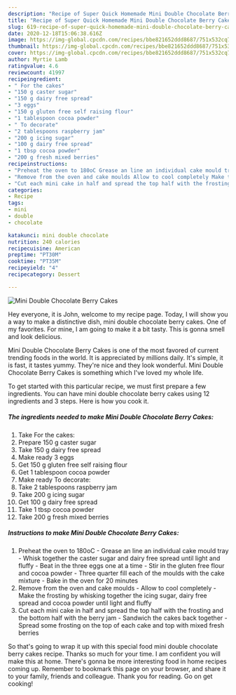 ```yaml
---
description: "Recipe of Super Quick Homemade Mini Double Chocolate Berry Cakes"
title: "Recipe of Super Quick Homemade Mini Double Chocolate Berry Cakes"
slug: 619-recipe-of-super-quick-homemade-mini-double-chocolate-berry-cakes
date: 2020-12-18T15:06:38.616Z
image: https://img-global.cpcdn.com/recipes/bbe821652ddd8687/751x532cq70/mini-double-chocolate-berry-cakes-recipe-main-photo.jpg
thumbnail: https://img-global.cpcdn.com/recipes/bbe821652ddd8687/751x532cq70/mini-double-chocolate-berry-cakes-recipe-main-photo.jpg
cover: https://img-global.cpcdn.com/recipes/bbe821652ddd8687/751x532cq70/mini-double-chocolate-berry-cakes-recipe-main-photo.jpg
author: Myrtie Lamb
ratingvalue: 4.6
reviewcount: 41997
recipeingredient:
- " For the cakes"
- "150 g caster sugar"
- "150 g dairy free spread"
- "3 eggs"
- "150 g gluten free self raising flour"
- "1 tablespoon cocoa powder"
- " To decorate"
- "2 tablespoons raspberry jam"
- "200 g icing sugar"
- "100 g dairy free spread"
- "1 tbsp cocoa powder"
- "200 g fresh mixed berries"
recipeinstructions:
- "Preheat the oven to 180oC Grease an line an individual cake mould tray Whisk together the caster sugar and dairy free spread until light and fluffy Beat in the three eggs one at a time Stir in the gluten free flour and cocoa powder Three quarter fill each of the moulds with the cake mixture Bake in the oven for 20 minutes"
- "Remove from the oven and cake moulds Allow to cool completely Make the frosting by whisking together the icing sugar, dairy free spread and cocoa powder until light and fluffy"
- "Cut each mini cake in half and spread the top half with the frosting and the bottom half with the berry jam Sandwich the cakes back together Spread some frosting on the top of each cake and top with mixed fresh berries"
categories:
- Recipe
tags:
- mini
- double
- chocolate

katakunci: mini double chocolate 
nutrition: 240 calories
recipecuisine: American
preptime: "PT30M"
cooktime: "PT35M"
recipeyield: "4"
recipecategory: Dessert

---
```



![Mini Double Chocolate Berry Cakes](https://img-global.cpcdn.com/recipes/bbe821652ddd8687/751x532cq70/mini-double-chocolate-berry-cakes-recipe-main-photo.jpg)

Hey everyone, it is John, welcome to my recipe page. Today, I will show you a way to make a distinctive dish, mini double chocolate berry cakes. One of my favorites. For mine, I am going to make it a bit tasty. This is gonna smell and look delicious.

Mini Double Chocolate Berry Cakes is one of the most favored of current trending foods in the world. It is appreciated by millions daily. It's simple, it is fast, it tastes yummy. They're nice and they look wonderful. Mini Double Chocolate Berry Cakes is something which I've loved my whole life.




To get started with this particular recipe, we must first prepare a few ingredients. You can have mini double chocolate berry cakes using 12 ingredients and 3 steps. Here is how you cook it.

<!--inarticleads1-->

##### The ingredients needed to make Mini Double Chocolate Berry Cakes:

1. Take  For the cakes:
1. Prepare 150 g caster sugar
1. Take 150 g dairy free spread
1. Make ready 3 eggs
1. Get 150 g gluten free self raising flour
1. Get 1 tablespoon cocoa powder
1. Make ready  To decorate:
1. Take 2 tablespoons raspberry jam
1. Take 200 g icing sugar
1. Get 100 g dairy free spread
1. Take 1 tbsp cocoa powder
1. Take 200 g fresh mixed berries




<!--inarticleads2-->

##### Instructions to make Mini Double Chocolate Berry Cakes:

1. Preheat the oven to 180oC - Grease an line an individual cake mould tray - Whisk together the caster sugar and dairy free spread until light and fluffy - Beat in the three eggs one at a time - Stir in the gluten free flour and cocoa powder - Three quarter fill each of the moulds with the cake mixture - Bake in the oven for 20 minutes
1. Remove from the oven and cake moulds - Allow to cool completely - Make the frosting by whisking together the icing sugar, dairy free spread and cocoa powder until light and fluffy
1. Cut each mini cake in half and spread the top half with the frosting and the bottom half with the berry jam - Sandwich the cakes back together - Spread some frosting on the top of each cake and top with mixed fresh berries




So that's going to wrap it up with this special food mini double chocolate berry cakes recipe. Thanks so much for your time. I am confident you will make this at home. There's gonna be more interesting food in home recipes coming up. Remember to bookmark this page on your browser, and share it to your family, friends and colleague. Thank you for reading. Go on get cooking!
